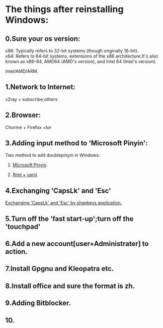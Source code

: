 # The things after reinstalling Windows:

## 0.Sure your os version:
x86: Typically refers to 32-bit systems (though originally 16-bit).  \
x64: Refers to 64-bit systems, extensions of the x86 architecture.It's also known as x86-64, AMD64 (AMD's version), and Intel 64 (Intel's version). 

Intel/AMD/ARM.



## 1.Network to Internet:
v2ray + subscribe;others

## 2.Browser:
Chorme + Firefox +tor

## 3.Adding input method to 'Microsoft Pinyin':
Two method to add doublepinyin in Windows:

1.  [Microsoft Pinyin](https://github.com/2015WUJI01/xhup-for-win10).

2.  [Rimi + yaml](https://1900.live/rime-xiao-lang-hao-xiao-he-shuang-pin-cong-ru-men-dao-yang-lao-pei-zhi-pian/).

## 4.Exchanging 'CapsLk' and 'Esc'
[Exchanging 'CapsLk' and 'Esc' by shapkeys application.](https://github.com/randyrants/sharpkeys)

## 5.Turn off the 'fast start-up';turn off the 'touchpad'

## 6.Add a new account[user+Administrater] to action.

## 7.Install Gpgnu and Kleopatra etc.

## 8.Install office and sure the format is  zh.

## 9.Adding Bitblocker.

## 10.

